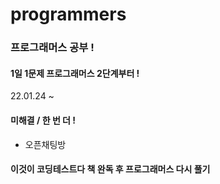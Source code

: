# programmers
### 프로그래머스 공부 !

#### 1일 1문제 프로그래머스 2단계부터 !

22.01.24 ~

#### 미해결 / 한 번 더 ! 
 
* 오픈채팅방

#### 이것이 코딩테스트다 책 완독 후 프로그래머스 다시 풀기 
